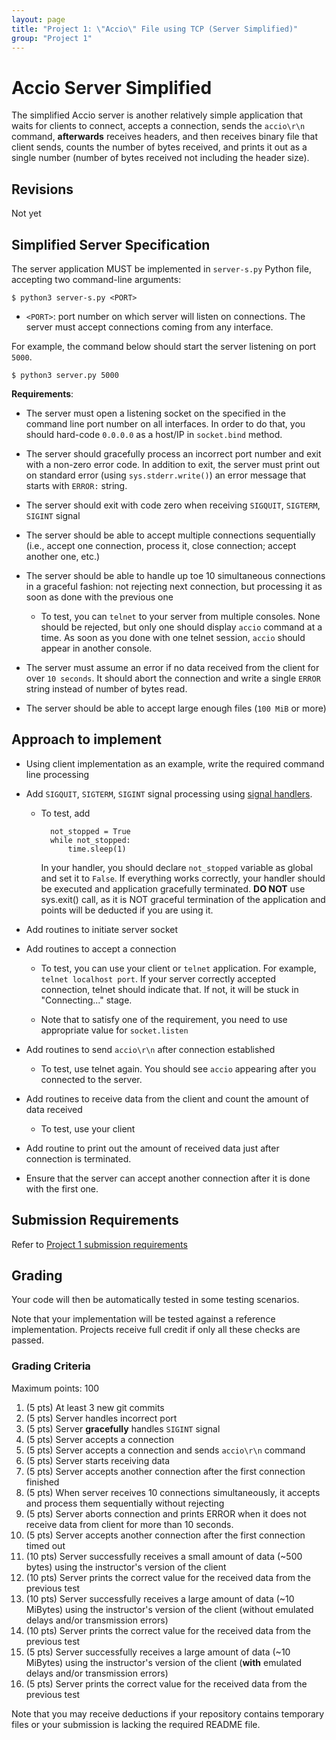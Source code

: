 ```yaml
---
layout: page
title: "Project 1: \"Accio\" File using TCP (Server Simplified)"
group: "Project 1"
---
```


# Accio Server Simplified

The simplified Accio server is another relatively simple application that waits for clients to connect, accepts a connection, sends the `accio\r\n` command, **afterwards** receives headers, and then receives binary file that client sends, counts the number of bytes received, and prints it out as a single number (number of bytes received not including the header size).

## Revisions

Not yet

## Simplified Server Specification

The server application MUST be implemented in `server-s.py` Python file, accepting two command-line arguments:

    $ python3 server-s.py <PORT>

- `<PORT>`: port number on which server will listen on connections.  The server must accept connections coming from any interface.

For example, the command below should start the server listening on port `5000`.

    $ python3 server.py 5000

**Requirements**:

- The server must open a listening socket on the specified in the command line port number on all interfaces. In order to do that, you should hard-code `0.0.0.0` as a host/IP in `socket.bind` method.

- The server should gracefully process an incorrect port number and exit with a non-zero error code.  In addition to exit, the server must print out on standard error (using `sys.stderr.write()`) an error message that starts with `ERROR:` string.

- The server should exit with code zero when receiving `SIGQUIT`, `SIGTERM`, `SIGINT` signal

- The server should be able to accept multiple connections sequentially (i.e., accept one connection, process it, close connection; accept another one, etc.)

- The server should be able to handle up toe 10 simultaneous connections in a graceful fashion: not rejecting next connection, but processing it as soon as done with the previous one

  * To test, you can `telnet` to your server from multiple consoles.  None should be rejected, but only one should display `accio` command at a time.  As soon as you done with one telnet session, `accio` should appear in another console.

- The server must assume an error if no data received from the client for over `10 seconds`.  It should abort the connection and write a single `ERROR` string instead of number of bytes read.

- The server should be able to accept large enough files (`100 MiB` or more)

## Approach to implement

- Using client implementation as an example, write the required command line processing

- Add `SIGQUIT`, `SIGTERM`, `SIGINT` signal processing using [signal handlers](https://docs.python.org/3/library/signal.html).

    * To test, add

            not_stopped = True
            while not_stopped:
                time.sleep(1)

      In your handler, you should declare `not_stopped` variable as global and set it to `False`.  If everything works correctly, your handler should be executed and application gracefully terminated.
      **DO NOT** use sys.exit() call, as it is NOT graceful termination of the application and points will be deducted if you are using it.

- Add routines to initiate server socket

- Add routines to accept a connection

    * To test, you can use your client or `telnet` application.  For example, `telnet localhost port`.  If your server correctly accepted connection, telnet should indicate that.  If not, it will be stuck in "Connecting..." stage.

    * Note that to satisfy one of the requirement, you need to use appropriate value for `socket.listen`

- Add routines to send `accio\r\n` after connection established

    * To test, use telnet again.  You should see `accio` appearing after you connected to the server.

- Add routines to receive data from the client and count the amount of data received

    * To test, use your client

- Add routine to print out the amount of received data just after connection is terminated.

- Ensure that the server can accept another connection after it is done with the first one.


## Submission Requirements

Refer to [Project 1 submission requirements](project-1.html#Genreral-Submission-Requirements)

## Grading

Your code will then be automatically tested in some testing scenarios.

Note that your implementation will be tested against a reference implementation. Projects receive full credit if only all these checks are passed.

### Grading Criteria

Maximum points: 100

1. (5 pts) At least 3 new git commits
1. (5 pts) Server handles incorrect port
1. (5 pts) Server **gracefully** handles `SIGINT` signal
1. (5 pts) Server accepts a connection
1. (5 pts) Server accepts a connection and sends `accio\r\n` command
1. (5 pts) Server starts receiving data
1. (5 pts) Server accepts another connection after the first connection finished
1. (5 pts) When server receives 10 connections simultaneously, it accepts and process them sequentially without rejecting
1. (5 pts) Server aborts connection and prints ERROR when it does not receive data from client for more than 10 seconds.
1. (5 pts) Server accepts another connection after the first connection timed out
1. (10 pts) Server successfully receives a small amount of data (~500 bytes) using the instructor's version of the client
1. (10 pts) Server prints the correct value for the received data from the previous test
1. (10 pts) Server successfully receives a large amount of data (~10 MiBytes) using the instructor's version of the client (without emulated delays and/or transmission errors)
1. (10 pts) Server prints the correct value for the received data from the previous test
1. (5 pts) Server successfully receives a large amount of data (~10 MiBytes) using the instructor's version of the client (**with** emulated delays and/or transmission errors)
1. (5 pts) Server prints the correct value for the received data from the previous test


Note that you may receive deductions if your repository contains temporary files or your submission is lacking the required README file.
